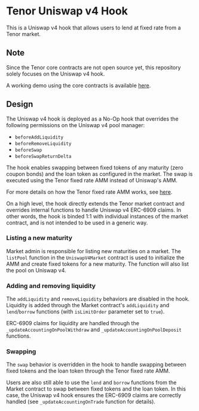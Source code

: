# Tenor Uniswap v4 Hook

This is a Uniswap v4 hook that allows users to lend at fixed rate from a Tenor market.

## Note

Since the Tenor core contracts are not open source yet, this repository solely focuses on the Uniswap v4 hook.

A working demo using the core contracts is available [here](https://main.dvuogw9m3wruu.amplifyapp.com/).

## Design

The Uniswap v4 hook is deployed as a No-Op hook that overrides the following permissions on the Uniswap v4 pool manager:
- `beforeAddLiquidity`
- `beforeRemoveLiquidity`
- `beforeSwap`
- `beforeSwapReturnDelta`

The hook enables swapping between fixed tokens of any maturity (zero coupon bonds) and the loan token as configured in the market. The swap is executed using the Tenor fixed rate AMM instead of Uniswap's AMM.

For more details on how the Tenor fixed rate AMM works, see [here](https://docs.tenor.finance/).

On a high level, the hook directly extends the Tenor market contract and overrides internal functions to handle Uniswap v4 ERC-6909 claims. In other words, the hook is binded 1:1 with individual instances of the market contract, and is not intended to be used in a generic way.

### Listing a new maturity
Market admin is responsible for listing new maturities on a market. The `listPool` function in the `UniswapV4Market` contract is used to initialize the AMM and create fixed tokens for a new maturity. The function will also list the pool on Uniswap v4.

### Adding and removing liquidity
The `addLiquidity` and `removeLiquidity` behaviors are disabled in the hook. Liquidity is added through the Market contract's `addLiquidity` and `lend`/`borrow` functions (with `isLimitOrder` parameter set to `true`).

ERC-6909 claims for liquidity are handled through the `_updateAccountingOnPoolWithdraw` and `_updateAccountingOnPoolDeposit` functions.

### Swapping
The `swap` behavior is overridden in the hook to handle swapping between fixed tokens and the loan token through the Tenor fixed rate AMM.

Users are also still able to use the `lend` and `borrow` functions from the Market contract to swap between fixed tokens and the loan token. In this case, the Uniswap v4 hook ensures the ERC-6909 claims are correctly handled (see `_updateAccountingOnTrade` function for details).
